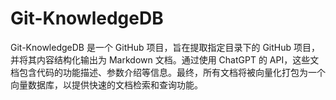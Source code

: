 # Git-KnowledgeDB
Git-KnowledgeDB 是一个 GitHub 项目，旨在提取指定目录下的 GitHub 项目，并将其内容结构化输出为 Markdown 文档。通过使用 ChatGPT 的 API，这些文档包含代码的功能描述、参数介绍等信息。最终，所有文档将被向量化打包为一个向量数据库，以提供快速的文档检索和查询功能。
